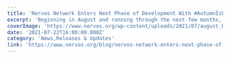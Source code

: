 ```yaml
---
title: 'Nervos Network Enters Next Phase of Development With #AutumnIsForBuilding'
excerpt: 'Beginning in August and running through the next few months, Nervos is actively ramping up its focus on the development of Layer Two tools alongside growth in the ecosystem. This correlates with the a'
coverImage: 'https://www.nervos.org/wp-content/uploads/2021/07/august_blog_NEW-810x456.png'
date: '2021-07-22T16:00:00.000Z'
category: 'News,Releases & Updates'
link: 'https://www.nervos.org/blog/nervos-network-enters-next-phase-of-development-with-autumnisforbuilding'
---
```


